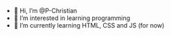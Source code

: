 - 👋 Hi, I’m @P-Christian
- 👀 I’m interested in learning programming
- 🌱 I’m currently learning HTML, CSS and JS (for now)


<!---
P-Christian/P-Christian is a ✨ special ✨ repository because its `README.md` (this file) appears on your GitHub profile.
You can click the Preview link to take a look at your changes.
--->
